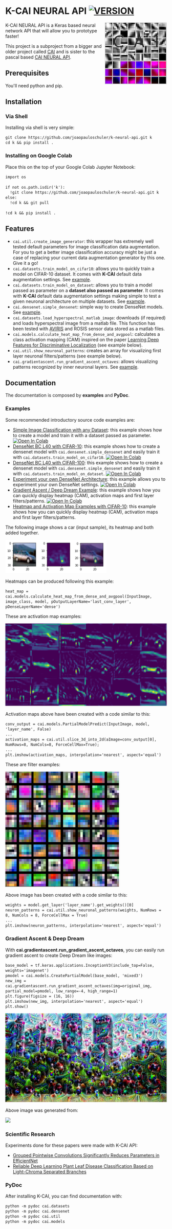 # K-CAI NEURAL API [![VERSION](https://img.shields.io/github/v/release/joaopauloschuler/k-neural-api)](https://github.com/joaopauloschuler/k-neural-api/releases)
<img align="right" src="docs/cai.png" height="192">
K-CAI NEURAL API is a Keras based neural network API that will allow you to prototype faster!

This project is a subproject from a bigger and older project called [CAI](https://sourceforge.net/projects/cai/) and is sister to the pascal based [CAI NEURAL API](https://github.com/joaopauloschuler/neural-api/).

## Prerequisites
You'll need python and pip.

## Installation
### Via Shell
Installing via shell is very simple:
```
git clone https://github.com/joaopauloschuler/k-neural-api.git k
cd k && pip install .
```
### Installing on Google Colab
Place this on the top of your Google Colab Jupyter Notebook:
```
import os

if not os.path.isdir('k'):
  !git clone https://github.com/joaopauloschuler/k-neural-api.git k
else:
  !cd k && git pull

!cd k && pip install .
```
## Features
* `cai.util.create_image_generator`: this wrapper has extremely well tested default parameters for image classification data augmentation. For you to get a better image classification accuracy might be just a case of replacing your current data augmentation generator by this one. Give it a go!
* `cai.datasets.train_model_on_cifar10`: allows you to quickly train a model on CIFAR-10 dataset. It comes with **K-CAI** default data augmentation settings. See [example](https://github.com/joaopauloschuler/k-neural-api/blob/master/examples/jupyter/cai_densenet_bc_l40_with_cifar_10.ipynb).
* `cai.datasets.train_model_on_dataset`: allows you to train a model passed as parameter on a **dataset also passed as parameter**. It comes with **K-CAI** default data augmentation settings making simple to test a given neuronal architecture on multiple datasets. See [example](https://github.com/joaopauloschuler/k-neural-api/blob/master/examples/jupyter/cai_densenet_bc_l40_with_cifar_100.ipynb).
* `cai.densenet.simple_densenet`: simple way to create DenseNet models. See [example](https://github.com/joaopauloschuler/k-neural-api/blob/master/examples/jupyter/cai_densenet_bc_l40_with_cifar_10.ipynb).
* `cai.datasets.load_hyperspectral_matlab_image`: downloads (if required) and loads hyperspectral image from a matlab file. This function has been tested with [AVIRIS](http://www.ehu.eus/ccwintco/index.php/Hyperspectral_Remote_Sensing_Scenes) and ROSIS sensor data stored as a matlab files.
* `cai.models.calculate_heat_map_from_dense_and_avgpool`: calculates a class activation mapping (CAM) inspired on the paper [Learning Deep Features for Discriminative Localization](https://arxiv.org/abs/1512.04150) (see example below).
* `cai.util.show_neuronal_patterns`: creates an array for visualizing first layer neuronal filters/patterns (see example below).
* `cai.gradientascent.run_gradient_ascent_octaves`: allows visualizing patterns recognized by inner neuronal layers. See [example](https://colab.research.google.com/github/joaopauloschuler/k-neural-api/blob/master/examples/jupyter/cai_gradient_ascent.ipynb).

## Documentation
The documentation is composed by **examples** and **PyDoc**.

### Examples
Some recommended introductory source code examples are:
* [Simple Image Classification with any Dataset](https://github.com/joaopauloschuler/k-neural-api/blob/master/examples/jupyter/simple_image_classification_with_any_dataset.ipynb): this example shows how to create a model and train it with a dataset passed as parameter. [![Open In Colab](https://colab.research.google.com/assets/colab-badge.svg)](https://colab.research.google.com/github/joaopauloschuler/k-neural-api/blob/master/examples/jupyter/simple_image_classification_with_any_dataset.ipynb)
* [DenseNet BC L40 with CIFAR-10](https://github.com/joaopauloschuler/k-neural-api/blob/master/examples/jupyter/cai_densenet_bc_l40_with_cifar_10.ipynb): this example shows how to create a densenet model with `cai.densenet.simple_densenet` and easily train it with `cai.datasets.train_model_on_cifar10`. [![Open In Colab](https://colab.research.google.com/assets/colab-badge.svg)](https://colab.research.google.com/github/joaopauloschuler/k-neural-api/blob/master/examples/jupyter/cai_densenet_bc_l40_with_cifar_10.ipynb)
* [DenseNet BC L40 with CIFAR-100](https://github.com/joaopauloschuler/k-neural-api/blob/master/examples/jupyter/cai_densenet_bc_l40_with_cifar_100.ipynb): this example shows how to create a densenet model with `cai.densenet.simple_densenet` and easily train it with `cai.datasets.train_model_on_dataset`. [![Open In Colab](https://colab.research.google.com/assets/colab-badge.svg)](https://colab.research.google.com/github/joaopauloschuler/k-neural-api/blob/master/examples/jupyter/cai_densenet_bc_l40_with_cifar_100.ipynb)
* [Experiment your own DenseNet Architecture](https://github.com/joaopauloschuler/k-neural-api/blob/master/examples/jupyter/densenet_with_cifar.ipynb): this example allows you to experiment your own DenseNet settings. [![Open In Colab](https://colab.research.google.com/assets/colab-badge.svg)](https://colab.research.google.com/github/joaopauloschuler/k-neural-api/blob/master/examples/jupyter/densenet_with_cifar.ipynb)
* [Gradient Ascent / Deep Dream Example](https://github.com/joaopauloschuler/k-neural-api/blob/master/examples/jupyter/cai_gradient_ascent.ipynb): this example shows how you can quickly display heatmap (CAM), activation maps and first layer filters/patterns.  [![Open In Colab](https://colab.research.google.com/assets/colab-badge.svg)](https://colab.research.google.com/github/joaopauloschuler/k-neural-api/blob/master/examples/jupyter/cai_gradient_ascent.ipynb)
* [Heatmap and Activation Map Examples with CIFAR-10](https://github.com/joaopauloschuler/k-neural-api/blob/master/examples/jupyter/activation_map_heatmap_with_cifar10.ipynb): this example shows how you can quickly display heatmap (CAM), activation maps and first layer filters/patterns.

The following image shows a car (input sample), its heatmap and both added together.


<p><img src="docs/cai-heatmap.png"></img></p>

Heatmaps can be produced following this example:

```
heat_map = cai.models.calculate_heat_map_from_dense_and_avgpool(InputImage, image_class, model, pOutputLayerName='last_conv_layer', pDenseLayerName='dense')
```

These are activation map examples:
<p><img src="docs/cai-activations.png"></img></p>
Activation maps above have been created with a code similar to this:

```
conv_output = cai.models.PartialModelPredict(InputImage, model, 'layer_name', False)
...
activation_maps = cai.util.slice_3d_into_2d(aImage=conv_output[0], NumRows=8, NumCols=8, ForceCellMax=True);
...
plt.imshow(activation_maps, interpolation='nearest', aspect='equal')
```

These are filter examples:

<p><img src="docs/cai-filters.png"></img></p>

Above image has been created with a code similar to this:

```
weights = model.get_layer('layer_name').get_weights()[0]
neuron_patterns = cai.util.show_neuronal_patterns(weights, NumRows = 8, NumCols = 8, ForceCellMax = True)
...
plt.imshow(neuron_patterns, interpolation='nearest', aspect='equal')
```
### Gradient Ascent & Deep Dream
With **cai.gradientascent.run_gradient_ascent_octaves**, you can easily run gradient ascent to create Deep Dream like images:
```
base_model = tf.keras.applications.InceptionV3(include_top=False, weights='imagenet')
pmodel = cai.models.CreatePartialModel(base_model, 'mixed3')
new_img = cai.gradientascent.run_gradient_ascent_octaves(img=original_img, partial_model=pmodel, low_range=-4, high_range=1)
plt.figure(figsize = (16, 16))
plt.imshow(new_img, interpolation='nearest', aspect='equal')
plt.show()
```
<p><img src="docs/park-ga.jpg"></img></p>

Above image was generated from:

<p><img src="https://github.com/joaopauloschuler/neural-api/blob/master/docs/park.jpg?raw=true" width=714px></img></p>

### Scientific Research
Experiments done for these papers were made with K-CAI API:
* [Grouped Pointwise Convolutions Significantly Reduces Parameters in EfficientNet](https://github.com/joaopauloschuler/kEffNet)
* [Reliable Deep Learning Plant Leaf Disease Classification Based on Light-Chroma Separated Branches](https://ebooks.iospress.nl/volumearticle/57735)

### PyDoc
After installing K-CAI, you can find documentation with:
```
python -m pydoc cai.datasets
python -m pydoc cai.densenet
python -m pydoc cai.util
python -m pydoc cai.models
```
